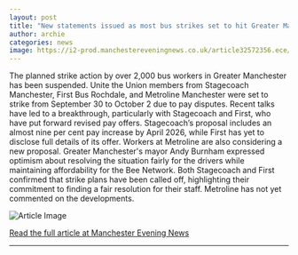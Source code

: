 ```yaml
---
layout: post
title: "New statements issued as most bus strikes set to hit Greater Manchester this week suspended - all we know so far"
author: archie
categories: news
image: https://i2-prod.manchestereveningnews.co.uk/article32572356.ece/ALTERNATES/s1200/0_Bee-Network-Strikes.jpg
---
```

The planned strike action by over 2,000 bus workers in Greater Manchester has been suspended. Unite the Union members from Stagecoach Manchester, First Bus Rochdale, and Metroline Manchester were set to strike from September 30 to October 2 due to pay disputes. Recent talks have led to a breakthrough, particularly with Stagecoach and First, who have put forward revised pay offers. Stagecoach’s proposal includes an almost nine per cent pay increase by April 2026, while First has yet to disclose full details of its offer. Workers at Metroline are also considering a new proposal. Greater Manchester's mayor Andy Burnham expressed optimism about resolving the situation fairly for the drivers while maintaining affordability for the Bee Network. Both Stagecoach and First confirmed that strike plans have been called off, highlighting their commitment to finding a fair resolution for their staff. Metroline has not yet commented on the developments.

![Article Image](https://i2-prod.manchestereveningnews.co.uk/article32572356.ece/ALTERNATES/s1200/0_Bee-Network-Strikes.jpg)

[Read the full article at Manchester Evening News](https://www.manchestereveningnews.co.uk/news/greater-manchester-news/bus-strikes-greater-manchester-suspended-32572005)

---
